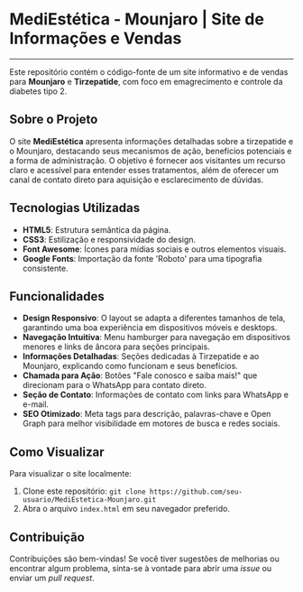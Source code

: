 # MediEstética - Mounjaro | Site de Informações e Vendas

---

Este repositório contém o código-fonte de um site informativo e de vendas para **Mounjaro** e **Tirzepatide**, com foco em emagrecimento e controle da diabetes tipo 2.

## Sobre o Projeto

O site **MediEstética** apresenta informações detalhadas sobre a tirzepatide e o Mounjaro, destacando seus mecanismos de ação, benefícios potenciais e a forma de administração. O objetivo é fornecer aos visitantes um recurso claro e acessível para entender esses tratamentos, além de oferecer um canal de contato direto para aquisição e esclarecimento de dúvidas.

## Tecnologias Utilizadas

* **HTML5**: Estrutura semântica da página.
* **CSS3**: Estilização e responsividade do design.
* **Font Awesome**: Ícones para mídias sociais e outros elementos visuais.
* **Google Fonts**: Importação da fonte 'Roboto' para uma tipografia consistente.

## Funcionalidades

* **Design Responsivo**: O layout se adapta a diferentes tamanhos de tela, garantindo uma boa experiência em dispositivos móveis e desktops.
* **Navegação Intuitiva**: Menu hamburger para navegação em dispositivos menores e links de âncora para seções principais.
* **Informações Detalhadas**: Seções dedicadas à Tirzepatide e ao Mounjaro, explicando como funcionam e seus benefícios.
* **Chamada para Ação**: Botões "Fale conosco e saiba mais!" que direcionam para o WhatsApp para contato direto.
* **Seção de Contato**: Informações de contato com links para WhatsApp e e-mail.
* **SEO Otimizado**: Meta tags para descrição, palavras-chave e Open Graph para melhor visibilidade em motores de busca e redes sociais.

## Como Visualizar

Para visualizar o site localmente:

1.  Clone este repositório:
    `git clone https://github.com/seu-usuario/MediEstetica-Mounjaro.git`
2.  Abra o arquivo `index.html` em seu navegador preferido.

## Contribuição

Contribuições são bem-vindas! Se você tiver sugestões de melhorias ou encontrar algum problema, sinta-se à vontade para abrir uma *issue* ou enviar um *pull request*.
